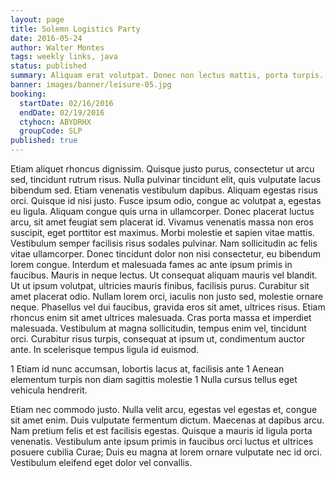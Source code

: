 ```yaml
---
layout: page
title: Solemn Logistics Party
date: 2016-05-24
author: Walter Montes
tags: weekly links, java
status: published
summary: Aliquam erat volutpat. Donec non lectus mattis, porta turpis.
banner: images/banner/leisure-05.jpg
booking:
  startDate: 02/16/2016
  endDate: 02/19/2016
  ctyhocn: ABYDRHX
  groupCode: SLP
published: true
---
```

Etiam aliquet rhoncus dignissim. Quisque justo purus, consectetur ut arcu sed, tincidunt rutrum risus. Nulla pulvinar tincidunt elit, quis vulputate lacus bibendum sed. Etiam venenatis vestibulum dapibus. Aliquam egestas risus orci. Quisque id nisi justo. Fusce ipsum odio, congue ac volutpat a, egestas eu ligula. Aliquam congue quis urna in ullamcorper. Donec placerat luctus arcu, sit amet feugiat sem placerat id. Vivamus venenatis massa non eros suscipit, eget porttitor est maximus. Morbi molestie et sapien vitae mattis. Vestibulum semper facilisis risus sodales pulvinar.
Nam sollicitudin ac felis vitae ullamcorper. Donec tincidunt dolor non nisi consectetur, eu bibendum lorem congue. Interdum et malesuada fames ac ante ipsum primis in faucibus. Mauris in neque lectus. Ut consequat aliquam mauris vel blandit. Ut ut ipsum volutpat, ultricies mauris finibus, facilisis purus. Curabitur sit amet placerat odio. Nullam lorem orci, iaculis non justo sed, molestie ornare neque. Phasellus vel dui faucibus, gravida eros sit amet, ultrices risus. Etiam rhoncus enim sit amet ultrices malesuada. Cras porta massa et imperdiet malesuada. Vestibulum at magna sollicitudin, tempus enim vel, tincidunt orci. Curabitur risus turpis, consequat at ipsum ut, condimentum auctor ante. In scelerisque tempus ligula id euismod.

1 Etiam id nunc accumsan, lobortis lacus at, facilisis ante
1 Aenean elementum turpis non diam sagittis molestie
1 Nulla cursus tellus eget vehicula hendrerit.

Etiam nec commodo justo. Nulla velit arcu, egestas vel egestas et, congue sit amet enim. Duis vulputate fermentum dictum. Maecenas at dapibus arcu. Nam pretium felis et est facilisis egestas. Quisque a mauris id ligula porta venenatis. Vestibulum ante ipsum primis in faucibus orci luctus et ultrices posuere cubilia Curae; Duis eu magna at lorem ornare vulputate nec id orci. Vestibulum eleifend eget dolor vel convallis.
